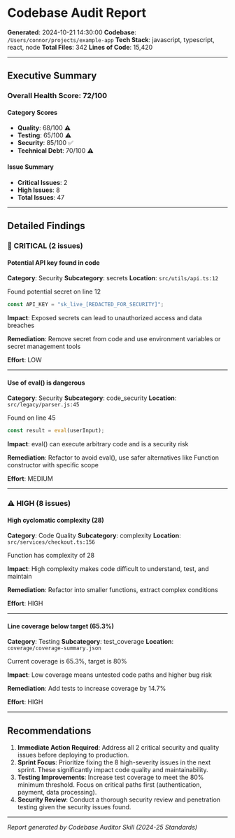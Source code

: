 # Codebase Audit Report

**Generated**: 2024-10-21 14:30:00
**Codebase**: `/Users/connor/projects/example-app`
**Tech Stack**: javascript, typescript, react, node
**Total Files**: 342
**Lines of Code**: 15,420

---

## Executive Summary

### Overall Health Score: **72/100**

#### Category Scores

- **Quality**: 68/100 ⚠️
- **Testing**: 65/100 ⚠️
- **Security**: 85/100 ✅
- **Technical Debt**: 70/100 ⚠️

#### Issue Summary

- **Critical Issues**: 2
- **High Issues**: 8
- **Total Issues**: 47

---

## Detailed Findings

### 🚨 CRITICAL (2 issues)

#### Potential API key found in code

**Category**: Security
**Subcategory**: secrets
**Location**: `src/utils/api.ts:12`

Found potential secret on line 12

```typescript
const API_KEY = "sk_live_[REDACTED_FOR_SECURITY]";
```

**Impact**: Exposed secrets can lead to unauthorized access and data breaches

**Remediation**: Remove secret from code and use environment variables or secret management tools

**Effort**: LOW

---

#### Use of eval() is dangerous

**Category**: Security
**Subcategory**: code_security
**Location**: `src/legacy/parser.js:45`

Found on line 45

```javascript
const result = eval(userInput);
```

**Impact**: eval() can execute arbitrary code and is a security risk

**Remediation**: Refactor to avoid eval(), use safer alternatives like Function constructor with specific scope

**Effort**: MEDIUM

---

### ⚠️ HIGH (8 issues)

#### High cyclomatic complexity (28)

**Category**: Code Quality
**Subcategory**: complexity
**Location**: `src/services/checkout.ts:156`

Function has complexity of 28

**Impact**: High complexity makes code difficult to understand, test, and maintain

**Remediation**: Refactor into smaller functions, extract complex conditions

**Effort**: HIGH

---

#### Line coverage below target (65.3%)

**Category**: Testing
**Subcategory**: test_coverage
**Location**: `coverage/coverage-summary.json`

Current coverage is 65.3%, target is 80%

**Impact**: Low coverage means untested code paths and higher bug risk

**Remediation**: Add tests to increase coverage by 14.7%

**Effort**: HIGH

---

## Recommendations

1. **Immediate Action Required**: Address all 2 critical security and quality issues before deploying to production.
2. **Sprint Focus**: Prioritize fixing the 8 high-severity issues in the next sprint. These significantly impact code quality and maintainability.
3. **Testing Improvements**: Increase test coverage to meet the 80% minimum threshold. Focus on critical paths first (authentication, payment, data processing).
4. **Security Review**: Conduct a thorough security review and penetration testing given the security issues found.

---

*Report generated by Codebase Auditor Skill (2024-25 Standards)*
